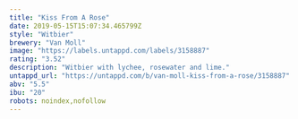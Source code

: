 ```yaml
---
title: "Kiss From A Rose"
date: 2019-05-15T15:07:34.465799Z
style: "Witbier"
brewery: "Van Moll"
image: "https://labels.untappd.com/labels/3158887"
rating: "3.52"
description: "Witbier with lychee, rosewater and lime."
untappd_url: "https://untappd.com/b/van-moll-kiss-from-a-rose/3158887"
abv: "5.5"
ibu: "20"
robots: noindex,nofollow
---
```

